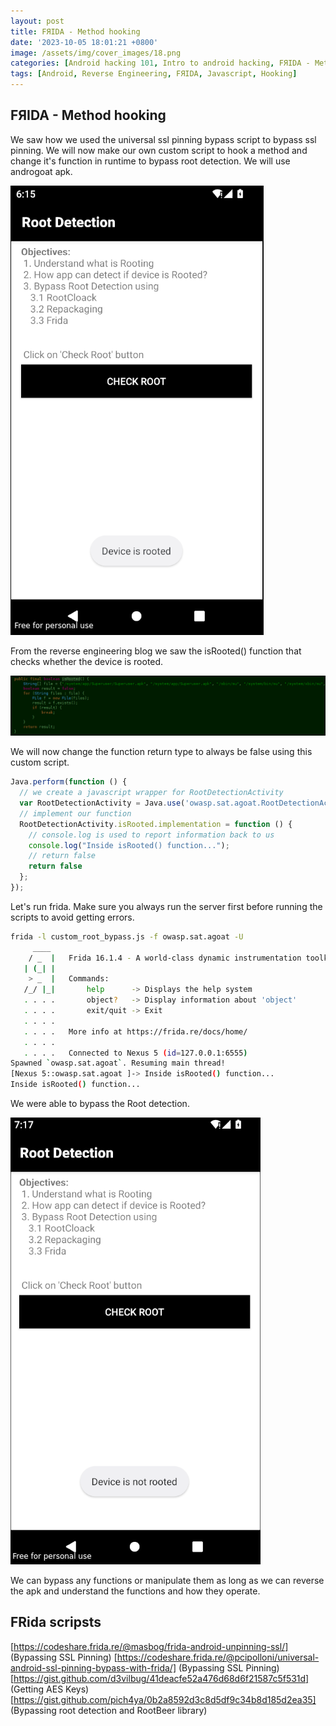 ```yaml
---
layout: post
title: FЯIDA - Method hooking
date: '2023-10-05 18:01:21 +0800'
image: /assets/img/cover_images/18.png
categories: [Android hacking 101, Intro to android hacking, FЯIDA - Method hooking]
tags: [Android, Reverse Engineering, FЯIDA, Javascript, Hooking]
---
```


## FЯIDA - Method hooking
We saw how we used the universal ssl pinning bypass script to bypass ssl pinning. We will now make our own custom script to hook a method and change it's function in runtime to bypass root detection. We will use androgoat apk.

![img-description](/assets/img/apktool/1.png)

From the reverse engineering blog we saw the isRooted() function that checks whether the device is rooted. 

![img-description](/assets/img/apktool/2.png)

We will now change the function return type to always be false using this custom script.
```javascript
Java.perform(function () {
  // we create a javascript wrapper for RootDetectionActivity
  var RootDetectionActivity = Java.use('owasp.sat.agoat.RootDetectionActivity');
  // implement our function
  RootDetectionActivity.isRooted.implementation = function () {
    // console.log is used to report information back to us
    console.log("Inside isRooted() function...");
    // return false
    return false
  };
});
```

Let's run frida. Make sure you always run the server first before running the scripts to avoid getting errors.

```bash
frida -l custom_root_bypass.js -f owasp.sat.agoat -U
     ____
    / _  |   Frida 16.1.4 - A world-class dynamic instrumentation toolkit
   | (_| |
    > _  |   Commands:
   /_/ |_|       help      -> Displays the help system
   . . . .       object?   -> Display information about 'object'
   . . . .       exit/quit -> Exit
   . . . .
   . . . .   More info at https://frida.re/docs/home/
   . . . .
   . . . .   Connected to Nexus 5 (id=127.0.0.1:6555)
Spawned `owasp.sat.agoat`. Resuming main thread!                        
[Nexus 5::owasp.sat.agoat ]-> Inside isRooted() function...
Inside isRooted() function...
```

We were able to bypass the Root detection. 

![img-description](/assets/img/apktool/3.png)

We can bypass any functions or manipulate them as long as we can reverse the apk and understand the functions and how they operate. 

## FRida scripsts
[https://codeshare.frida.re/@masbog/frida-android-unpinning-ssl/] (Bypassing SSL Pinning)
[https://codeshare.frida.re/@pcipolloni/universal-android-ssl-pinning-bypass-with-frida/] (Bypassing SSL Pinning)
[https://gist.github.com/d3vilbug/41deacfe52a476d68d6f21587c5f531d] (Getting AES Keys)
[https://gist.github.com/pich4ya/0b2a8592d3c8d5df9c34b8d185d2ea35] (Bypassing root detection and RootBeer library)                                